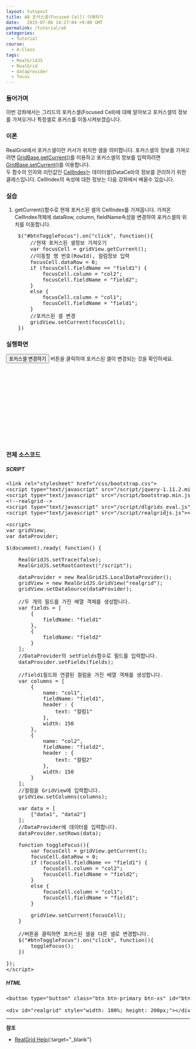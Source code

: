 ```yaml
---
layout: tutopost
title: A8 포커스셀(Focused Cell) 이해하기
date:   2015-07-06 14:27:04 +9:00 GMT
permalink: /tutorial/a8
categories:
  - Tutorial
course:
  - A-Class
tags: 
  - RealGridJS
  - RealGrid
  - dataprovider
  - focus
---
```


<script type="text/javascript" src="/script/dlgrids_eval.js"></script>
<script type="text/javascript" src="/script/realgridjs.js"></script>

<script>
var gridView;
var dataProvider;
    
$(document).ready( function() {

    RealGridJS.setTrace(false);
    RealGridJS.setRootContext("/script");
    
    dataProvider = new RealGridJS.LocalDataProvider();
    gridView = new RealGridJS.GridView("realgrid");
    gridView.setDataSource(dataProvider);
    
    //두 개의 필드를 가진 배열 객체를 생성합니다.
    var fields = [
        {
            fieldName: "field1"
        },
        {
            fieldName: "field2"
        }
    ];
    //DataProvider의 setFields함수로 필드를 입력합니다.
    dataProvider.setFields(fields);

    //field1필드와 연결된 컬럼을 가진 배열 객체를 생성합니다.
    var columns = [
        {
            name: "col1",
            fieldName: "field1",
            header : {
                text: "컬럼1"
            },
            width: 150
        },
        {
            name: "col2",
            fieldName: "field2",
            header : {
                text: "컬럼2"
            },
            width: 150
        }
    ];
    //컬럼을 GridView에 입력합니다.
    gridView.setColumns(columns);

    var data = [
        ["data1", "data2"]
    ];
    //DataProvider에 데이터를 입력합니다.
    dataProvider.setRows(data);

    //버튼을 클릭하면 포커스된 셀을 다른 셀로 변경합니다.
    $("#btnToggleFocus").on("click", function(){
        var focusCell = gridView.getCurrent();
        focusCell.dataRow = 0;
        if (focusCell.fieldName == "field1") {
            focusCell.column = "col2";
            focusCell.fieldName = "field2";
        }
        else {
            focusCell.column = "col1";
            focusCell.fieldName = "field1";
        }

        gridView.setCurrent(focusCell);
    })    

});
</script>

### 들어가며

이번 강좌에서는 그리드의 포커스셀(Focused Cell)에 대해 알아보고 포커스셀의 정보를 가져오거나 특정셀로 포커스를 이동시켜보겠습니다.

### 이론

RealGrid에서 포커스셀이란 커서가 위치한 셀을 의미합니다. 포커스셀의 정보를 가져오려면 [GridBase.getCurrent()](http://help.realgrid.com/api/GridBase/getCurrent/)를 이용하고 포커스셀의 정보를 입력하려면 [GridBase.setCurrent()](http://help.realgrid.com/api/GridBase/setCurrent/)를 이용합니다.  
두 함수의 인자와 리턴값인 [CellIndex](http://help.realgrid.com/api/types/CellIndex/)는 데이터셀(DataCell)의 정보를 관리하기 위한 클래스입니다. CellIndex의 속성에 대한 정보는 다음 강좌에서 배울수 있습니다.

### 실습

1. getCurrent()함수로 현재 포커스된 셀의 CellIndex를 가져옵니다. 가져온 CellIndex객체에 dataRow, column, fieldName속성을 변경하여 포커스셀의 위치를 이동합니다.
    
    <pre class="prettyprint">
    $("#btnToggleFocus").on("click", function(){
        //현재 포커스된 셀정보 가져오기
        var focusCell = gridView.getCurrent();
        //이동할 행 번호(RowId), 컬럼정보 입력
        focusCell.dataRow = 0;
        if (focusCell.fieldName == "field1") {
            focusCell.column = "col2";
            focusCell.fieldName = "field2";
        }
        else {
            focusCell.column = "col1";
            focusCell.fieldName = "field1";
        }
        //포커스된 셀 변경
        gridView.setCurrent(focusCell);
    })</pre>

### 실행화면

<button type="button" class="btn btn-primary btn-xs" id="btnToggleFocus">포커스셀 변경하기</button> 버튼을 클릭하여 포커스된 셀이 변경되는 것을 확인하세요.

<div id="realgrid" style="width: 100%; height: 200px;"></div>
<p></p>

### 전체 소스코드

##### SCRIPT    
<pre class="prettyprint full-source-script">
&lt;link rel=&quot;stylesheet&quot; href=&quot;/css/bootstrap.css&quot;&gt;
&lt;script type=&quot;text/javascript&quot; src=&quot;/script/jquery-1.11.2.min.js&quot;&gt;&lt;/script&gt;
&lt;script type=&quot;text/javascript&quot; src=&quot;/script/bootstrap.min.js&quot;&gt;&lt;/script&gt;
&lt;!--realgrid--&gt;
&lt;script type=&quot;text/javascript&quot; src=&quot;/script/dlgrids_eval.js&quot;&gt;&lt;/script&gt;
&lt;script type=&quot;text/javascript&quot; src=&quot;/script/realgridjs.js&quot;&gt;&lt;/script&gt;

&lt;script&gt;
var gridView;
var dataProvider;
    
$(document).ready( function() {

    RealGridJS.setTrace(false);
    RealGridJS.setRootContext("/script");
    
    dataProvider = new RealGridJS.LocalDataProvider();
    gridView = new RealGridJS.GridView("realgrid");
    gridView.setDataSource(dataProvider);
    
    //두 개의 필드를 가진 배열 객체를 생성합니다.
    var fields = [
        {
            fieldName: "field1"
        },
        {
            fieldName: "field2"
        }
    ];
    //DataProvider의 setFields함수로 필드를 입력합니다.
    dataProvider.setFields(fields);

    //field1필드와 연결된 컬럼을 가진 배열 객체를 생성합니다.
    var columns = [
        {
            name: "col1",
            fieldName: "field1",
            header : {
                text: "컬럼1"
            },
            width: 150
        },
        {
            name: "col2",
            fieldName: "field2",
            header : {
                text: "컬럼2"
            },
            width: 150
        }
    ];
    //컬럼을 GridView에 입력합니다.
    gridView.setColumns(columns);

    var data = [
        ["data1", "data2"]
    ];
    //DataProvider에 데이터를 입력합니다.
    dataProvider.setRows(data);

    function toggleFocus(){
        var focusCell = gridView.getCurrent();
        focusCell.dataRow = 0;
        if (focusCell.fieldName == "field1") {
            focusCell.column = "col2";
            focusCell.fieldName = "field2";
        }
        else {
            focusCell.column = "col1";
            focusCell.fieldName = "field1";
        }

        gridView.setCurrent(focusCell);
    }

    //버튼을 클릭하면 포커스된 셀을 다른 셀로 변경합니다.
    $("#btnToggleFocus").on("click", function(){
        toggleFocus();
    })    

});
&lt;/script&gt;
</pre>

##### HTML
<pre class="prettyprint full-source-html">
&lt;button type=&quot;button&quot; class=&quot;btn btn-primary btn-xs&quot; id=&quot;btnToggleFocus&quot;&gt;&#xd3ec;&#xcee4;&#xc2a4;&#xc140; &#xbcc0;&#xacbd;&#xd558;&#xae30;&lt;/button&gt;

&lt;div id=&quot;realgrid&quot; style=&quot;width: 100%; height: 200px;&quot;&gt;&lt;/div&gt;
</pre>

---
**참조**

* [RealGrid Help](http://help.realgrid.com){:target="_blank"}